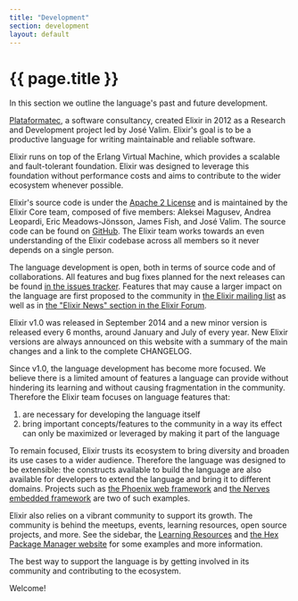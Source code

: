 ```yaml
---
title: "Development"
section: development
layout: default
---
```


# {{ page.title }}

In this section we outline the language's past and future development.

[Plataformatec](http://plataformatec.com.br/), a software consultancy, created Elixir in 2012 as a Research and Development project led by José Valim. Elixir's goal is to be a productive language for writing maintainable and reliable software.

Elixir runs on top of the Erlang Virtual Machine, which provides a scalable and fault-tolerant foundation. Elixir was designed to leverage this foundation without performance costs and aims to contribute to the wider ecosystem whenever possible.

Elixir's source code is under the [Apache 2 License](https://github.com/elixir-lang/elixir/blob/master/LICENSE) and is maintained by the Elixir Core team, composed of five members: Aleksei Magusev, Andrea Leopardi, Eric Meadows-Jönsson, James Fish, and José Valim. The source code can be found on [GitHub](https://github.com/elixir-lang/elixir). The Elixir team works towards an even understanding of the Elixir codebase across all members so it never depends on a single person.

The language development is open, both in terms of source code and of collaborations. All features and bug fixes planned for the next releases can be found [in the issues tracker](https://github.com/elixir-lang/elixir/issues). Features that may cause a larger impact on the language are first proposed to the community in [the Elixir mailing list](https://groups.google.com/group/elixir-lang-core) as well as in [the "Elixir News" section in the Elixir Forum](https://elixirforum.com/c/elixir-news).

Elixir v1.0 was released in September 2014 and a new minor version is released every 6 months, around January and July of every year. New Elixir versions are always announced on this website with a summary of the main changes and a link to the complete CHANGELOG.

Since v1.0, the language development has become more focused. We believe there is a limited amount of features a language can provide without hindering its learning and without causing fragmentation in the community. Therefore the Elixir team focuses on language features that:

  1. are necessary for developing the language itself
  2. bring important concepts/features to the community in a way its effect can only be maximized or leveraged by making it part of the language

To remain focused, Elixir trusts its ecosystem to bring diversity and broaden its use cases to a wider audience. Therefore the language was designed to be extensible: the constructs available to build the language are also available for developers to extend the language and bring it to different domains. Projects such as [the Phoenix web framework](http://phoenixframework.org) and [the Nerves embedded framework](http://nerves-project.org) are two of such examples.

Elixir also relies on a vibrant community to support its growth. The community is behind the meetups, events, learning resources, open source projects, and more. See the sidebar, the [Learning Resources](/learning.html) and [the Hex Package Manager website](https://hex.pm/) for some examples and more information.

The best way to support the language is by getting involved in its community and contributing to the ecosystem.

Welcome!
